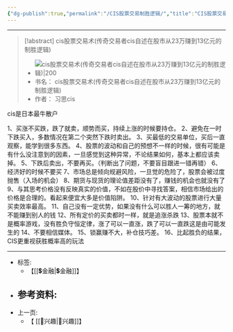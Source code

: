 ```yaml
---
{"dg-publish":true,"permalink":"/CIS股票交易制胜逻辑/","title":"CIS股票交易制胜逻辑","tags":["📥"]}
---
```



---
> [!abstract] cis股票交易术(传奇交易者cis自述在股市从23万赚到13亿元的制胜逻辑)
> - ![ cis股票交易术(传奇交易者cis自述在股市从23万赚到13亿元的制胜逻辑)|200](https://res.weread.qq.com/wrepub/CB_14wAnmApX44m6PI6Px_parsecover)
> - 书名： cis股票交易术(传奇交易者cis自述在股市从23万赚到13亿元的制胜逻辑)
> - 作者： 习思cis

cis是日本最牛散户 

1、买涨不买跌，跌了就卖，顺势而买，持续上涨的时候要持仓。
2、避免在一时下跌买入，多数情况在第二个突然下跌时卖出。
3、买最低的交易单位，买后一直观察，能学到很多东西。
4、股票的波动和自己的预想不一样的时候，很有可能是有什么没注意到的因素，一旦感觉到这种异常，不论结果如何，基本上都应该卖掉。
5、下跌后卖出，不要再买。（判断出了问题，不要盲目跟进一错再错）
6、经济好的时候不要买
7、市场总是倾向规避风险，一旦觉的危险了，股票会被过度抛售（入场的机会）
8、期货与现货的理论值差距没有了，赚钱的机会也就没有了
9、与其思考价格没有反映真实的价值，不如在股价中寻找答案，相信市场给出的价格是合理的。看起来便宜大多是价值陷阱。
10、针对有大波动的股票进行大量买卖效率最高。
11、自己没有一定优势，如果没有什么可以胜人一筹的地方，就不能赚到别人的钱
12、所有定价的买卖都时一样，就是追涨杀跌
13、股票本就不是概率游戏，没有胜负守恒定律，涨了可以一直涨，跌了可以一直跌这是由可能发生的
14、不要相信媒体。
15、锁赢赚不大，补仓技巧差。
16、比起胜负的结果，CIS更重视获胜概率高的玩法

---

- 标签: 
	-  【[[💲金融\|💲金融]]】
- 参考资料:
	-  
- 上一页:
	- 【 [[🦦兴趣\|🦦兴趣]]】